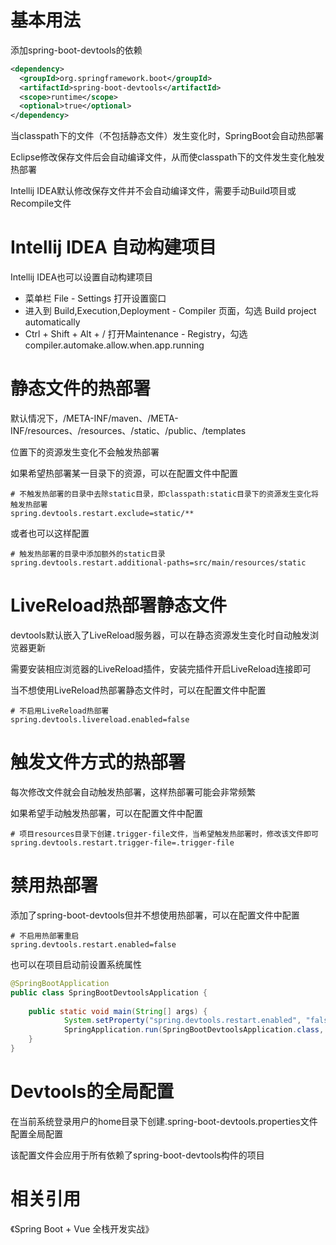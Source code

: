 # 基本用法

添加spring-boot-devtools的依赖

```xml
<dependency>
  <groupId>org.springframework.boot</groupId>
  <artifactId>spring-boot-devtools</artifactId>
  <scope>runtime</scope>
  <optional>true</optional>
</dependency>
```

当classpath下的文件（不包括静态文件）发生变化时，SpringBoot会自动热部署

Eclipse修改保存文件后会自动编译文件，从而使classpath下的文件发生变化触发热部署

Intellij IDEA默认修改保存文件并不会自动编译文件，需要手动Build项目或Recompile文件



# Intellij IDEA 自动构建项目

Intellij IDEA也可以设置自动构建项目

- 菜单栏 File - Settings 打开设置窗口
- 进入到 Build,Execution,Deployment - Compiler 页面，勾选 Build project automatically
- Ctrl + Shift + Alt + / 打开Maintenance - Registry，勾选compiler.automake.allow.when.app.running



# 静态文件的热部署

默认情况下，/META-INF/maven、/META-INF/resources、/resources、/static、/public、/templates

位置下的资源发生变化不会触发热部署

如果希望热部署某一目录下的资源，可以在配置文件中配置

```properties
# 不触发热部署的目录中去除static目录，即classpath:static目录下的资源发生变化将触发热部署
spring.devtools.restart.exclude=static/**
```

或者也可以这样配置

```properties
# 触发热部署的目录中添加额外的static目录
spring.devtools.restart.additional-paths=src/main/resources/static
```



# LiveReload热部署静态文件

devtools默认嵌入了LiveReload服务器，可以在静态资源发生变化时自动触发浏览器更新

需要安装相应浏览器的LiveReload插件，安装完插件开启LiveReload连接即可

当不想使用LiveReload热部署静态文件时，可以在配置文件中配置

```properties
# 不启用LiveReload热部署
spring.devtools.livereload.enabled=false
```



# 触发文件方式的热部署

每次修改文件就会自动触发热部署，这样热部署可能会非常频繁

如果希望手动触发热部署，可以在配置文件中配置

```properties
# 项目resources目录下创建.trigger-file文件，当希望触发热部署时，修改该文件即可
spring.devtools.restart.trigger-file=.trigger-file
```



# 禁用热部署

添加了spring-boot-devtools但并不想使用热部署，可以在配置文件中配置
```properties
# 不启用热部署重启
spring.devtools.restart.enabled=false
```

也可以在项目启动前设置系统属性
```java
@SpringBootApplication
public class SpringBootDevtoolsApplication {
  
  	public static void main(String[] args) {
    		System.setProperty("spring.devtools.restart.enabled", "false");
    		SpringApplication.run(SpringBootDevtoolsApplication.class, args);
  	}
}
```



# Devtools的全局配置

在当前系统登录用户的home目录下创建.spring-boot-devtools.properties文件配置全局配置

该配置文件会应用于所有依赖了spring-boot-devtools构件的项目



# 相关引用

《Spring Boot + Vue 全栈开发实战》